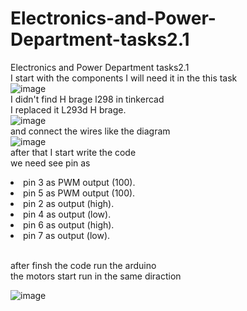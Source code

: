 # Electronics-and-Power-Department-tasks2.1
Electronics and Power Department tasks2.1
<br/>
I start with the components I will need it in the this task
<br/>
![image](https://user-images.githubusercontent.com/23351217/125063466-2e47e500-e0b8-11eb-8b45-fa1f8b2ae79f.png)
<br/>
 I didn't find H brage l298 in tinkercad
 <br/>
 I replaced it L293d H brage.
 <br/>
 ![image](https://user-images.githubusercontent.com/23351217/125063858-a8786980-e0b8-11eb-954b-027e606e5e95.png)
<br/>
and connect the wires like the diagram
<br/>
![image](https://user-images.githubusercontent.com/23351217/125068706-75d16f80-e0be-11eb-92d9-af27aba1eefe.png)
<br/>
after that I start write the code 
<br/>
we need see pin as
<br/>
<dl>
 <li>pin 3 as PWM output (100). </li>
 <li>pin 5 as PWM output (100).</li>
 <li>pin 2 as output (high).</li>
 <li>pin 4 as output (low).</li>
 <li>pin 6 as output (high). </li>
 <li>pin 7 as output (low).</li>
 </dl>

<br/>
after finsh the code run the arduino <br/>
the motors start run in the same diraction <br/>

![image](https://user-images.githubusercontent.com/23351217/125069662-ac5bba00-e0bf-11eb-9ee6-2277e22d30ca.png)
 <br/>

